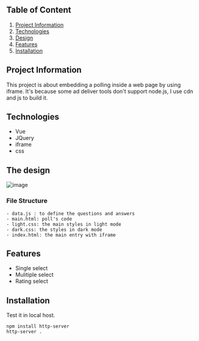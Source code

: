 ## Table of Content
1. [Project Information](#appinfo)
2. [Technologies](#technologies)
3. [Design](#design)
4. [Features](#features)
5. [Installation](#installation)

<a name="appinfo"></a>
## Project Information
This project is about embedding a polling inside a web page by using iframe. It's because some ad deliver tools don't support node.js, I use cdn and js to build it.

<a name="technologies"></a>
## Technologies 
 - Vue
 - JQuery
 - iframe
 - css

<a name="design"></a>
## The design
![image](https://github.com/fishxxxx/polling-app/blob/master/design.PNG) <br/>

### File Structure
```
- data.js : to define the questions and answers
- main.html: poll's code
- light.css: the main styles in light mode 
- dark.css: the styles in dark mode
- index.html: the main entry with iframe
```

<a name="features"></a>
## Features
 - Single select
 - Mulitiple select
 - Rating select

<a name="installation"></a>
## Installation
Test it in local host.
```
npm install http-server
http-server .
```
